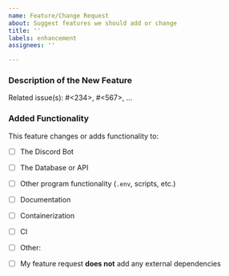 ```yaml
---
name: Feature/Change Request
about: Suggest features we should add or change
title: ''
labels: enhancement
assignees: ''

---
```


<!--
    Hello! Thank you notifying us of an issue. Please fill out the
    sections below, making sure to follow the instructions you see in these
    comment blocks.
-->


### Description of the New Feature

<!-- Please write a few sentences describing the change you are requesting. -->

<!-- Optional: Reference related feature requests. -->
<!-- Delete this line if it doesn't apply. -->
Related issue(s): #<234>, #<567>, ...


### Added Functionality

This feature changes or adds functionality to:

<!-- Please check any/all that apply by replacing [ ] with [x] -->

   - [ ] The Discord Bot
   - [ ] The Database or API
   - [ ] Other program functionality (`.env`, scripts, etc.)
   - [ ] Documentation
   - [ ] Containerization
   - [ ] CI
   - [ ] Other: <!-- Please add a description here if this box is checked -->

   - [ ] My feature request **does not** add any external dependencies

<!--
    If your request _does_ add external dependencies (i.e. it modifies
    requirements.txt), please use this space to describe dependency's purpose.
-->
